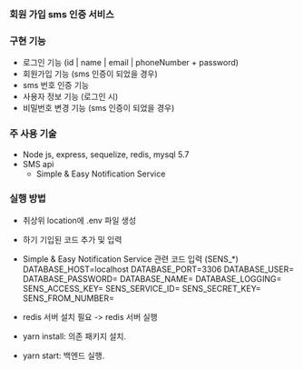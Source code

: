 ### 회원 가입 sms 인증 서비스

### 구현 기능
- 로그인 기능 (id | name | email | phoneNumber + password)
- 회원가입 기능 (sms 인증이 되었을 경우)
- sms 번호 인증 기능
- 사용자 정보 기능 (로그인 시)
- 비밀번호 변경 기능 (sms 인증이 되었을 경우)

### 주 사용 기술
- Node js, express, sequelize, redis, mysql 5.7
- SMS api
    - Simple & Easy Notification Service

### 실행 방법
- 취상위 location에 .env 파일 생성
- 하기 기입된 코드 추가 및 입력
- Simple & Easy Notification Service 관련 코드 입력 (SENS_*)
    DATABASE_HOST=localhost
    DATABASE_PORT=3306
    DATABASE_USER=
    DATABASE_PASSWORD=
    DATABASE_NAME=
    DATABASE_LOGGING=
    SENS_ACCESS_KEY=
    SENS_SERVICE_ID=
    SENS_SECRET_KEY=
    SENS_FROM_NUMBER=

- redis 서버 설치 필요 -> redis 서버 실행
- yarn install: 의존 패키지 설치.
- yarn start: 백엔드 실행.

